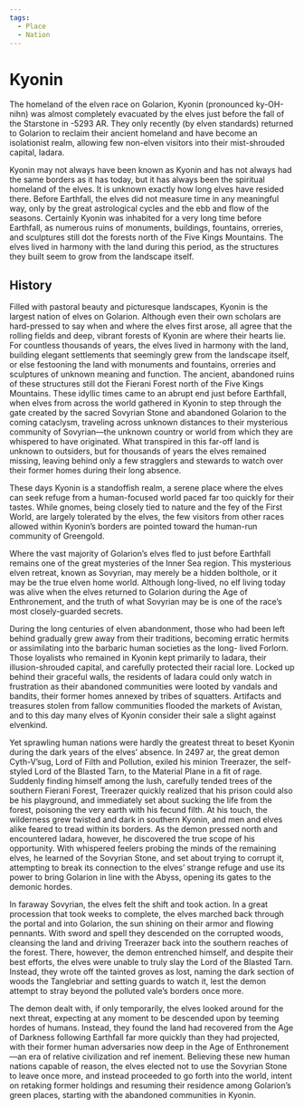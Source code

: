 ```yaml
---
tags:
  - Place
  - Nation
---
```

# Kyonin
The homeland of the elven race on Golarion, Kyonin (pronounced ky-OH-nihn) was almost completely evacuated by the elves just before the fall of the Starstone in -5293 AR. They only recently (by elven standards) returned to Golarion to reclaim their ancient homeland and have become an isolationist realm, allowing few non-elven visitors into their mist-shrouded capital, Iadara.

Kyonin may not always have been known as Kyonin and has not always had the same borders as it has today, but it has always been the spiritual homeland of the elves. It is unknown exactly how long elves have resided there. Before Earthfall, the elves did not measure time in any meaningful way, only by the great astrological cycles and the ebb and flow of the seasons. Certainly Kyonin was inhabited for a very long time before Earthfall, as numerous ruins of monuments, buildings, fountains, orreries, and sculptures still dot the forests north of the Five Kings Mountains. The elves lived in harmony with the land during this period, as the structures they built seem to grow from the landscape itself.
## History
Filled with pastoral beauty and picturesque landscapes, Kyonin is the largest nation of elves on Golarion. Although even their own scholars are hard-pressed to say when and where the elves first arose, all agree that the rolling fields and deep, vibrant forests of Kyonin are where their hearts lie. For countless thousands of years, the elves lived in harmony with the land, building elegant settlements that seemingly grew from the landscape itself, or else festooning the land with monuments and fountains, orreries and sculptures of unknown meaning and function. The ancient, abandoned ruins of these structures still dot the Fierani Forest north of the Five Kings Mountains. These idyllic times came to an abrupt end just before Earthfall, when elves from across the world gathered in Kyonin to step through the gate created by the sacred Sovyrian Stone and abandoned Golarion to the coming cataclysm, traveling across unknown distances to their mysterious community of Sovyrian—the unknown country or world from which they are whispered to have originated. What transpired in this far-off land is unknown to outsiders, but for thousands of years the elves remained missing, leaving behind only a few stragglers and stewards to watch over their former homes during their long absence.

These days Kyonin is a standoffish realm, a serene place where the elves can seek refuge from a human-focused world paced far too quickly for their tastes. While gnomes, being closely tied to nature and the fey of the First World, are largely tolerated by the elves, the few visitors from other races allowed within Kyonin’s borders are pointed toward the human-run community of Greengold.

Where the vast majority of Golarion’s elves fled to just before Earthfall remains one of the great mysteries of the Inner Sea region. This mysterious elven retreat, known as Sovyrian, may merely be a hidden bolthole, or it may be the true elven home world. Although long-lived, no elf living today was alive when the elves returned to Golarion during the Age of Enthronement, and the truth of what Sovyrian may be is one of the race’s most closely-guarded secrets.

During the long centuries of elven abandonment, those who had been left behind gradually grew away from their traditions, becoming erratic hermits or assimilating into the barbaric human societies as the long- lived Forlorn. Those loyalists who remained in Kyonin kept primarily to Iadara, their illusion-shrouded capital, and carefully protected their racial lore. Locked up behind their graceful walls, the residents of Iadara could only watch in frustration as their abandoned communities were looted by vandals and bandits, their former homes annexed by tribes of squatters. Artifacts and treasures stolen from fallow communities flooded the markets of Avistan, and to this day many elves of Kyonin consider their sale a slight against elvenkind.

Yet sprawling human nations were hardly the greatest threat to beset Kyonin during the dark years of the elves’ absence. In 2497 ar, the great demon Cyth-V’sug, Lord of Filth and Pollution, exiled his minion Treerazer, the self- styled Lord of the Blasted Tarn, to the Material Plane in a fit of rage. Suddenly finding himself among the lush, carefully tended trees of the southern Fierani Forest, Treerazer quickly realized that his prison could also be his playground, and immediately set about sucking the life from the forest, poisoning the very earth with his fecund filth. At his touch, the wilderness grew twisted and dark in southern Kyonin, and men and elves alike feared to tread within its borders. As the demon pressed north and encountered Iadara, however, he discovered the true scope of his opportunity. With whispered feelers probing the minds of the remaining elves, he learned of the Sovyrian Stone, and set about trying to corrupt it, attempting to break its connection to the elves’ strange refuge and use its power to bring Golarion in line with the Abyss, opening its gates to the demonic hordes.

In faraway Sovyrian, the elves felt the shift and took action. In a great procession that took weeks to complete, the elves marched back through the portal and into Golarion, the sun shining on their armor and flowing pennants. With sword and spell they descended on the corrupted woods, cleansing the land and driving Treerazer back into the southern reaches of the forest. There, however, the demon entrenched himself, and despite their best efforts, the elves were unable to truly slay the Lord of the Blasted Tarn. Instead, they wrote off the tainted groves as lost, naming the dark section of woods the Tanglebriar and setting guards to watch it, lest the demon attempt to stray beyond the polluted vale’s borders once more.
 
The demon dealt with, if only temporarily, the elves looked around for the next threat, expecting at any moment to be descended upon by teeming hordes of humans. Instead, they found the land had recovered from the Age of Darkness following Earthfall far more quickly than they had projected, with their former human adversaries now deep in the Age of Enthronement—an era of relative civilization and ref inement. Believing these new human nations capable of reason, the elves elected not to use the Sovyrian Stone to leave once more, and instead proceeded to go forth into the world, intent on retaking former holdings and resuming their residence among Golarion’s green places, starting with the abandoned communities in Kyonin.